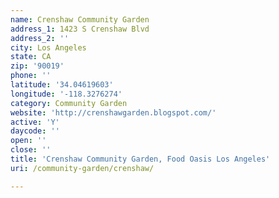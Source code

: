 ```yaml
---
name: Crenshaw Community Garden
address_1: 1423 S Crenshaw Blvd
address_2: ''
city: Los Angeles
state: CA
zip: '90019'
phone: ''
latitude: '34.04619603'
longitude: '-118.3276274'
category: Community Garden
website: 'http://crenshawgarden.blogspot.com/'
active: 'Y'
daycode: ''
open: ''
close: ''
title: 'Crenshaw Community Garden, Food Oasis Los Angeles'
uri: /community-garden/crenshaw/

---
```


